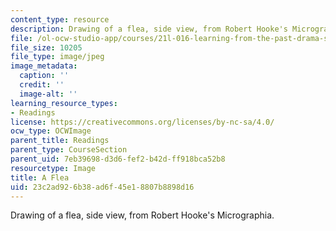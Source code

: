 ```yaml
---
content_type: resource
description: Drawing of a flea, side view, from Robert Hooke's Micrographia.
file: /ol-ocw-studio-app/courses/21l-016-learning-from-the-past-drama-science-performance-spring-2009/23c2ad926b38ad6f45e18807b8898d16_flea.jpg
file_size: 10205
file_type: image/jpeg
image_metadata:
  caption: ''
  credit: ''
  image-alt: ''
learning_resource_types:
- Readings
license: https://creativecommons.org/licenses/by-nc-sa/4.0/
ocw_type: OCWImage
parent_title: Readings
parent_type: CourseSection
parent_uid: 7eb39698-d3d6-fef2-b42d-ff918bca52b8
resourcetype: Image
title: A Flea
uid: 23c2ad92-6b38-ad6f-45e1-8807b8898d16
---
```

Drawing of a flea, side view, from Robert Hooke's Micrographia.